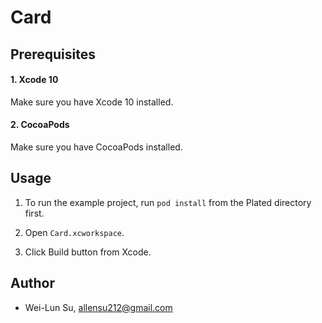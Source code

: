 # Card

## Prerequisites

#### 1. Xcode 10
Make sure you have Xcode 10 installed.

#### 2. CocoaPods
Make sure you have CocoaPods installed.

## Usage

1. To run the example project, run `pod install` from the Plated directory first.

2. Open `Card.xcworkspace`.

3. Click Build button from Xcode.

## Author

* Wei-Lun Su, allensu212@gmail.com

